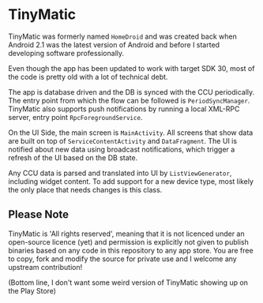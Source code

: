 # TinyMatic

TinyMatic was formerly named `HomeDroid` and was created back when Android 2.1 was the latest version of Android and before I started developing software professionally.

Even though the app has been updated to work with target SDK 30, most of the code is pretty old with a lot of technical debt.

The app is database driven and the DB is synced with the CCU periodically. The entry point from which the flow can be followed is `PeriodSyncManager`.
TinyMatic also supports push notifications by running a local XML-RPC server, entry point `RpcForegroundService`.

On the UI Side, the main screen is `MainActivity`.
All screens that show data are built on top of `ServiceContentActivity` and `DataFragment`.
The UI is notified about new data using broadcast notifications, which trigger a refresh of the UI based on the DB state.

Any CCU data is parsed and translated into UI by `ListViewGenerator`, including widget content.
To add support for a new device type, most likely the only place that needs changes is this class.

## Please Note

TinyMatic is 'All rights reserved', meaning that it is not licenced under an open-source licence (yet) and permission is explicitly not given to publish binaries based on any code in this repository to any app store. You are free to copy, fork and modify the source for private use and I welcome any upstream contribution!

(Bottom line, I don't want some weird version of TinyMatic showing up on the Play Store)
